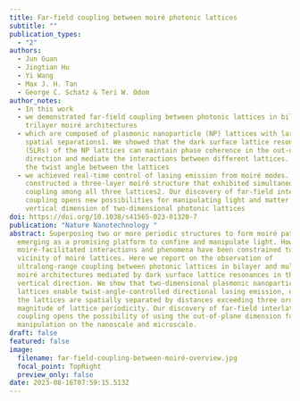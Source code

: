 ```yaml
---
title: Far-field coupling between moiré photonic lattices
subtitle: ""
publication_types:
  - "2"
authors:
  - Jun Guan
  - Jingtian Hu
  - Yi Wang
  - Max J. H. Tan
  - George C. Schatz & Teri W. Odom
author_notes:
  - In this work
  - we demonstrated far-field coupling between photonic lattices in bilayer and
    trilayer moiré architectures
  - which are composed of plasmonic nanoparticle (NP) lattices with large
    spatial separations1. We showed that the dark surface lattice resonances
    (SLRs) of the NP lattices can maintain phase coherence in the out-of-plane
    direction and mediate the interactions between different lattices. By tuning
    the twist angle between the lattices
  - we achieved real-time control of lasing emission from moiré modes. We also
    constructed a three-layer moiré structure that exhibited simultaneous
    coupling among all three lattices2. Our discovery of far-field interlattice
    coupling opens new possibilities for manipulating light and matter in the
    vertical dimension of two-dimensional photonic lattices
doi: https://doi.org/10.1038/s41565-023-01320-7
publication: "Nature Nanotechnology "
abstract: Superposing two or more periodic structures to form moiré patterns is
  emerging as a promising platform to confine and manipulate light. However,
  moiré-facilitated interactions and phenomena have been constrained to the
  vicinity of moiré lattices. Here we report on the observation of
  ultralong-range coupling between photonic lattices in bilayer and multilayer
  moiré architectures mediated by dark surface lattice resonances in the
  vertical direction. We show that two-dimensional plasmonic nanoparticle
  lattices enable twist-angle-controlled directional lasing emission, even when
  the lattices are spatially separated by distances exceeding three orders of
  magnitude of lattice periodicity. Our discovery of far-field interlattice
  coupling opens the possibility of using the out-of-plane dimension for optical
  manipulation on the nanoscale and microscale.
draft: false
featured: false
image:
  filename: far-field-coupling-between-moiré-overview.jpg
  focal_point: TopRight
  preview_only: false
date: 2023-08-16T07:59:15.513Z
---
```

